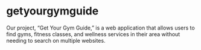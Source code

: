 # getyourgymguide
Our project, “Get Your Gym Guide,” is a web application that allows users to find gyms, fitness classes, and wellness services in their area without needing to search on multiple websites. 
